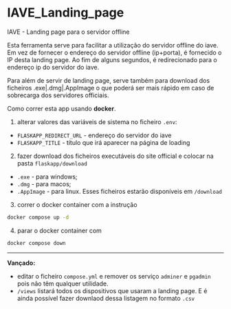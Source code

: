 # IAVE_Landing_page
IAVE - Landing page para o servidor offline


Esta ferramenta serve para facilitar a utilização do servidor offline do iave.
Em vez de fornecer o endereço do servidor offline (ip+porta), é fornecido o IP desta landing page. Ao fim de alguns segundos, é redirecionado para o endereço ip do servidor do iave.

Para além de servir de landing page, serve também para download dos ficheiros .exe|.dmg|.AppImage o que poderá ser mais rápido em caso de sobrecarga dos servidores officiais.



Como correr esta app usando **docker**.
1. alterar valores das variáveis de sistema no ficheiro `.env`:
 - `FLASKAPP_REDIRECT_URL` - endereço do servidor do iave
 - `FLASKAPP_TITLE` - título que irá aparecer na página de loading


2. fazer download dos ficheiros executáveis do site official e colocar na pasta `flaskapp/download`
- `.exe` - para windows;
- `.dmg` - para macos;
- `.AppImage` - para linux.
Esses ficheiros estarão disponíveis em `/download`


3. correr o docker container com a instrução 
```bash
docker compose up -d
```

4. parar o docker container com 
```bash
docker compose down
```

---
**Vançado:**
- editar o ficheiro `compose.yml` e remover os serviço `adminer` e `pgadmin` pois não têm qualquer utilidade.
- `/views` listará todos os dispositivos que usaram a landing page. E é ainda possível fazer downlaod dessa listagem no formato `.csv` 
